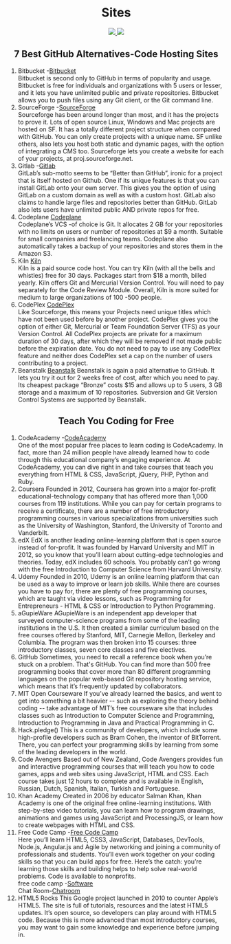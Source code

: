 <h1 align="center">Sites</h1>

<p align="center">
<a href="https://www.linkedin.com/in/beingrokon">
    <img src="https://cdn3.iconfinder.com/data/icons/free-social-icons/67/linkedin_square_color-128.png">
</a>
<a href="https://twitter.com/BeingDevApp">
    <img src="https://cdn2.iconfinder.com/data/icons/social-media-2102/100/social_media_network-07-128.png">
</a>
</p>
<h2 align="center">7 Best GitHub Alternatives-Code Hosting Sites</h2>

1. Bitbucket -[Bitbucket](https://bitbucket.org/beingdevelop/)</br>
Bitbucket is second only to GitHub in terms of popularity and usage. Bitbucket is free for individuals and organizations with 5 users or lesser, and it lets you have unlimited public and private repositories. Bitbucket allows you to push files using any Git client, or the Git command line.
2. SourceForge -[SourceForge](https://sourceforge.net/u/beingdevelop/profile)</br>
Sourceforge has been around longer than most, and it has the projects to prove it. Lots of open source Linux, Windows and Mac projects are hosted on SF. It has a totally different project structure when compared with GitHub. You can only create projects with a unique name. SF unlike others, also lets you host both static and dynamic pages, with the option of integrating a CMS too. Sourceforge lets you create a website for each of your projects, at proj.sourceforge.net.
3. Gitlab -[Gitlab](https://gitlab.com/beingdevelop)</br>
GitLab’s sub-motto seems to be “Better than GitHub”, ironic for a project that is itself hosted on Github. One if its unique features is that you can install GitLab onto your own server. This gives you the option of using GitLab on a custom domain as well as with a custom host. GitLab also claims to handle large files and repositories better than GitHub. GitLab also lets users have unlimited public AND private repos for free.
4. Codeplane [Codeplane](https://codeplane.com/account)</br>
Codeplane’s VCS -of choice is Git. It allocates 2 GB for your repositories with no limits on users or number of repositories at $9 a month. Suitable for small companies and freelancing teams. Codeplane also automatically takes a backup of your repositories and stores them in the Amazon S3.
5. Kiln [Kiln](https://beingdevelop.fogbugz.com) </br>
Kiln is a paid source code host. You can try Kiln (with all the bells and whistles) free for 30 days. Packages start from $18 a month, billed yearly. Kiln offers Git and Mercurial Version Control. You will need to pay separately for the Code Review Module. Overall, Kiln is more suited for medium to large organizations of 100 -500 people.
6. CodePlex [CodePlex](https://www.codeplex.com/)</br>
Like Sourceforge, this means your Projects need unique titles which have not been used before by another project. CodePlex gives you the option of either Git, Mercurial or Team Foundation Server (TFS) as your Version Control. All CodePlex projects are private for a maximum duration of 30 days, after which they will be removed if not made public before the expiration date. You do not need to pay to use any CodePlex feature and neither does CodePlex set a cap on the number of users contributing to a project.
7. Beanstalk [Beanstalk](http://beanstalkapp.com/)
Beanstalk is again a paid alternative to GitHub. It lets you try it out for 2 weeks free of cost, after which you need to pay. Its cheapest package “Bronze” costs $15 and allows up to 5 users, 3 GB storage and a maximum of 10 repositories. Subversion and Git Version Control Systems are supported by Beanstalk.

<h2 align="center">Teach You Coding for Free</h2>

1. CodeAcademy -[CodeAcademy](https://bitbucket.org/beingdevelop/)</br>
One of the most popular free places to learn coding is CodeAcademy. In fact, more than 24 million people have already learned how to code through this educational company’s engaging experience. At CodeAcademy, you can dive right in and take courses that teach you everything from HTML & CSS, JavaScript, jQuery, PHP, Python and Ruby.
2. Coursera 
Founded in 2012, Coursera has grown into a major for-profit educational-technology company that has offered more than 1,000 courses from 119 institutions. While you can pay for certain programs to receive a certificate, there are a number of free introductory programming courses in various specializations from universities such as the University of Washington, Stanford, the University of Toronto and Vanderbilt.
3. edX
EdX is another leading online-learning platform that is open source instead of for-profit. It was founded by Harvard University and MIT in 2012, so you know that you’ll learn about cutting-edge technologies and theories. Today, edX includes 60 schools. You probably can’t go wrong with the free Introduction to Computer Science from Harvard University.
4. Udemy
Founded in 2010, Udemy is an online learning platform that can be used as a way to improve or learn job skills. While there are courses you have to pay for, there are plenty of free programming courses, which are taught via video lessons, such as Programming for Entrepreneurs - HTML & CSS or Introduction to Python Programming.
5. aGupieWare
AGupieWare is an independent app developer that surveyed computer-science programs from some of the leading institutions in the U.S. It then created a similar curriculum based on the free courses offered by Stanford, MIT, Carnegie Mellon, Berkeley and Columbia. The program was then broken into 15 courses: three introductory classes, seven core classes and five electives.
6. GitHub
Sometimes, you need to recall a reference book when you’re stuck on a problem. That's GitHub. You can find more than 500 free programming books that cover more than 80 different programming languages on the popular web-based Git repository hosting service, which means that it’s frequently updated by collaborators.
7. MIT Open Courseware
If you’ve already learned the basics, and went to get into something a bit heavier -- such as exploring the theory behind coding -- take advantage of MIT’s free courseware site that includes classes such as Introduction to Computer Science and Programming, Introduction to Programming in Java and Practical Programming in C.
8. Hack.pledge()
This is a community of developers, which include some high-profile developers such as Bram Cohen, the inventor of BitTorrent. There, you can perfect your programming skills by learning from some of the leading developers in the world.
9. Code Avengers
Based out of New Zealand, Code Avengers provides fun and interactive programming courses that will teach you how to code games, apps and web sites using JavaScript, HTML and CSS. Each course takes just 12 hours to complete and is available in English, Russian, Dutch, Spanish, Italian, Turkish and Portuguese.
10. Khan Academy
Created in 2006 by educator Salman Khan, Khan Academy is one of the original free online-learning institutions. With step-by-step video tutorials, you can  learn how to program drawings, animations and games using JavaScript and ProcessingJS, or learn how to create webpages with HTML and CSS.
11. Free Code Camp -[Free Code Camp](https://www.freecodecamp.com/)</br>
Here you’ll learn HTML5, CSS3, JavaScript, Databases, DevTools, Node.js, Angular.js and Agile by networking and joining a community of professionals and students. You’ll even work together on your coding skills so that you can build apps for free. Here’s the catch: you’re learning those skills and building helps to help solve real-world problems. Code is available to nonprofits.</br>
free code camp -[Software](https://gitter.im/apps/)</br>
Chat Room-[Chatroom](https://gitter.im/FreeCodeCamp/FreeCodeCamp)</br>
12. HTML5 Rocks
This Google project launched in 2010 to counter Apple’s HTML5. The site is full of tutorials, resources and the latest HTML5 updates. It’s open source, so developers can play around with HTML5 code. Because this is more advanced than most introductory courses, you may want to gain some knowledge and experience before jumping in.
